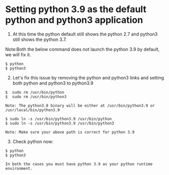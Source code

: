 # Setting python 3.9 as the default python and python3 application #

1. At this time the python default still shows the python 2.7 and python3 still shows the python 3.7.

Note:Both the below command does not launch the python 3.9 by default, we will fix it. 

```
$ python
$ python3 
```

2. Let's fix this issue by removing the python and python3 links and setting both python and python3 to python3.9
```
$  sudo rm /usr/bin/python
$  sudo rm /usr/bin/python3

Note: The python3.8 binary will be either at /usr/bin/python3.9 or /usr/local/bin/python3.9

$ sudo ln -s /usr/bin/python3.9 /usr/bin/python
$ sudo ln -s /usr/bin/python3.9 /usr/bin/python3

Note: Make sure your above path is correct for python 3.9
```

3. Check python now:
```
$ python
$ python3

In both the cases you must have python 3.9 as your python runtime environment.
```
